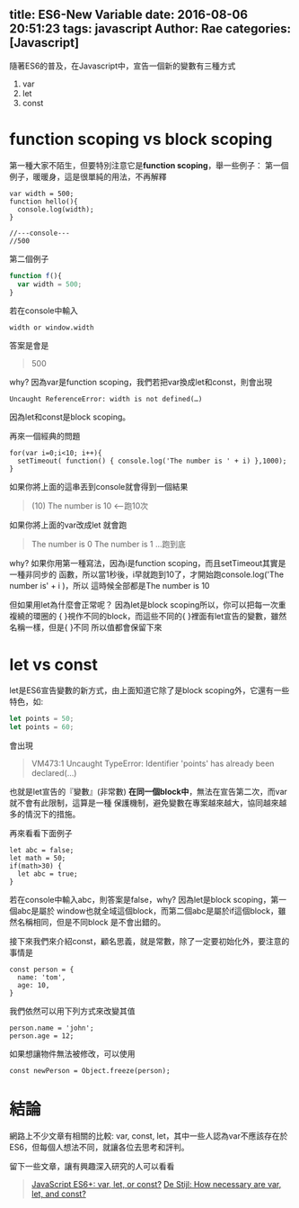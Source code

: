 title: ES6-New Variable
date: 2016-08-06 20:51:23
tags: javascript
Author: Rae
categories: [Javascript]
---

隨著ES6的普及，在Javascript中，宣告一個新的變數有三種方式
1. var
2. let
3. const
<!--more-->
# function scoping vs block scoping
第一種大家不陌生，但要特別注意它是**function scoping**，舉一些例子：
第一個例子，暖暖身，這是很單純的用法，不再解釋
```
var width = 500;
function hello(){
  console.log(width);
}

//---console---
//500
```
第二個例子
```javascript
function f(){
  var width = 500;
}
```
若在console中輸入
```
width or window.width
```
答案是會是
> 500

why? 因為var是function scoping，我們若把var換成let和const，則會出現
```
Uncaught ReferenceError: width is not defined(…)
```
因為let和const是block scoping。

再來一個經典的問題
```
for(var i=0;i<10; i++){
  setTimeout( function() { console.log('The number is ' + i) },1000);
}
```
如果你將上面的這串丟到console就會得到一個結果
> (10) The number is 10 <--跑10次

如果你將上面的var改成let
就會跑
> The number is 0
> The number is 1
> ...跑到底

why? 如果你用第一種寫法，因為i是function scoping，而且setTimeout其實是一種非同步的
函數，所以當1秒後，i早就跑到10了，才開始跑console.log('The number is' + i )，所以
這時候全部都是The number is 10

但如果用let為什麼會正常呢？ 因為let是block scoping所以，你可以把每一次重複繞的環圈的
{ }視作不同的block，而這些不同的{ }裡面有let宣告的變數，雖然名稱一樣，但是{ }不同
所以值都會保留下來

# let vs const
let是ES6宣告變數的新方式，由上面知道它除了是block scoping外，它還有一些特色，如:
```javascript
let points = 50;
let points = 60;
```
會出現
> VM473:1 Uncaught TypeError: Identifier 'points' has already been declared(…)

也就是let宣告的『變數』(非常數) **在同一個block中**，無法在宣告第二次，而var就不會有此限制，這算是一種
保護機制，避免變數在專案越來越大，協同越來越多的情況下的措施。

再來看看下面例子
```
let abc = false;
let math = 50;
if(math>30) {
  let abc = true;
}
```
若在console中輸入abc，則答案是false，why? 因為let是block scoping，第一個abc是屬於
window也就全域這個block，而第二個abc是屬於if這個block，雖然名稱相同，但是不同block
是不會出錯的。

接下來我們來介紹const，顧名思義，就是常數，除了一定要初始化外，要注意的事情是
```
const person = {
  name: 'tom',
  age: 10,
}
```
我們依然可以用下列方式來改變其值
```
person.name = 'john';
person.age = 12;
```
如果想讓物件無法被修改，可以使用
```
const newPerson = Object.freeze(person);
```

# 結論
網路上不少文章有相關的比較: var, const, let，其中一些人認為var不應該存在於
ES6，但每個人想法不同，就讓各位去思考和評判。

留下一些文章，讓有興趣深入研究的人可以看看
> [JavaScript ES6+: var, let, or const?](https://medium.com/javascript-scene/javascript-es6-var-let-or-const-ba58b8dcde75#.jbsmngybz)
> [De Stijl: How necessary are var, let, and const?](http://raganwald.com/2015/05/30/de-stijl.html)
